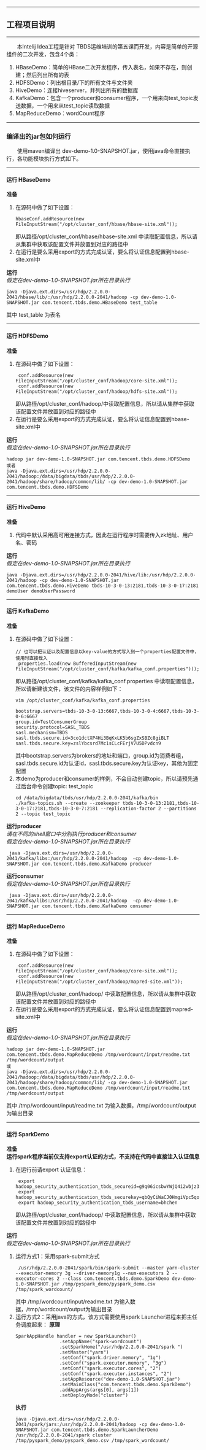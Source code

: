 ***
## 工程项目说明
***
&#160; &#160; &#160; &#160;本Intelij Idea工程是针对 TBDS运维培训的第五课而开发，内容是简单的开源组件的二次开发，包含4个类：
1. HBaseDemo：简单的HBase二次开发程序，传入表名，如果不存在，则创建；然后列出所有的表
2. HDFSDemo：列出根目录/下的所有文件与文件夹
3. HiveDemo：连接hiveserver，并列出所有的数据库
4. KafkaDemo：包含一个producer和consumer程序，一个用来向test_topic发送数据，一个用来从test_topic读取数据
5. MapReduceDemo：wordCount程序
***
### 编译出的jar包如何运行 
&#160; &#160; &#160; &#160;使用maven编译出 dev-demo-1.0-SNAPSHOT.jar，使用java命令直接执行，各功能模块执行方式如下。

***
#### 运行 HBaseDemo 
**准备** <br>
1. 在源码中做了如下设置：
    ```
    hbaseConf.addResource(new FileInputStream("/opt/cluster_conf/hbase/hbase-site.xml"));
    ```
    即从路径/opt/cluster_conf/hbase/hbase-site.xml 中读取配置信息，所以请从集群中获取该配置文件并放置到对应的路径中
2. 在运行是要么采用export的方式完成认证，要么将认证信息配置到hbase-site.xml中</br>

**运行**<br>
*假定在dev-demo-1.0-SNAPSHOT.jar所在目录执行*<br>
```
java -Djava.ext.dirs=/usr/hdp/2.2.0.0-2041/hbase/lib/:/usr/hdp/2.2.0.0-2041/hadoop -cp dev-demo-1.0-SNAPSHOT.jar com.tencent.tbds.demo.HBaseDemo test_table
```
其中 test_table 为表名

***
#### 运行 HDFSDemo 
**准备** <br>
1. 在源码中做了如下设置：
    ```
     conf.addResource(new FileInputStream("/opt/cluster_conf/hadoop/core-site.xml"));
     conf.addResource(new FileInputStream("/opt/cluster_conf/hadoop/hdfs-site.xml"));

    ```
    即从路径/opt/cluster_conf/hadoop/中读取配置信息，所以请从集群中获取该配置文件并放置到对应的路径中
2. 在运行是要么采用export的方式完成认证，要么将认证信息配置到hbase-site.xml中</br>

**运行**<br>
*假定在dev-demo-1.0-SNAPSHOT.jar所在目录执行*<br>
```
hadoop jar dev-demo-1.0-SNAPSHOT.jar com.tencent.tbds.demo.HDFSDemo
或者
java -Djava.ext.dirs=/usr/hdp/2.2.0.0-2041/hadoop:/data/bigdata/tbds/usr/hdp/2.2.0.0-2041/hadoop/share/hadoop/common/lib/ -cp dev-demo-1.0-SNAPSHOT.jar com.tencent.tbds.demo.HDFSDemo
```

***
#### 运行 HiveDemo 
**准备** <br>
1. 代码中默认采用高可用连接方式，因此在运行程序时需要传入zk地址、用户名、密码

**运行**<br>
*假定在dev-demo-1.0-SNAPSHOT.jar所在目录执行*<br>
```
java -Djava.ext.dirs=/usr/hdp/2.2.0.0-2041/hive/lib:/usr/hdp/2.2.0.0-2041/hadoop -cp dev-demo-1.0-SNAPSHOT.jar com.tencent.tbds.demo.HiveDemo tbds-10-3-0-13:2181,tbds-10-3-0-17:2181 demoUser demoUserPassword
```
***
#### 运行 KafkaDemo 
**准备** <br>
1. 在源码中做了如下设置：
    ```
    // 也可以把认证以及配置信息以key-value的方式写入到一个properties配置文件中，使用时直接载入
     properties.load(new BufferedInputStream(new FileInputStream("/opt/cluster_conf/kafka/kafka_conf.properties")));
    ```
    即从路径/opt/cluster_conf/kafka/kafka_conf.properties 中读取配置信息，所以请新建该文件，该文件的内容样例如下：
    ```
    vim /opt/cluster_conf/kafka/kafka_conf.properties
 
    bootstrap.servers=tbds-10-3-0-13:6667,tbds-10-3-0-4:6667,tbds-10-3-0-6:6667
    group.id=TestConsumerGroup
    security.protocol=SASL_TBDS
    sasl.mechanism=TBDS
    sasl.tbds.secure.id=3co1dctXP4Hi3BqKxLK5b6sgZxSBZc8giBLT
    sasl.tbds.secure.key=zslYbcsrd7Mc1sCLcFErjV7U5DPvdcn9

    ```
    其中bootstrap.servers为brokers的地址和端口，group.id为消费者组，sasl.tbds.secure.id为认证id，sasl.tbds.secure.key为认证key，其他为固定配置
2. 本demo为producer和consumer的样例，不会自动创建topic，所以请预先通过后台命令创建topic: test_topic
    ```
    cd /data/bigdata/tbds/usr/hdp/2.2.0.0-2041/kafka/bin
    ./kafka-topics.sh --create --zookeeper tbds-10-3-0-13:2181,tbds-10-3-0-17:2181,tbds-10-3-0-7:2181 --replication-factor 2 --partitions 2 --topic test_topic
    ```

**运行producer**<br>
*请在不同的shell窗口中分别执行producer和consumer* </br>
*假定在dev-demo-1.0-SNAPSHOT.jar所在目录执行*<br>
```
 java -Djava.ext.dirs=/usr/hdp/2.2.0.0-2041/kafka/libs:/usr/hdp/2.2.0.0-2041/hadoop  -cp dev-demo-1.0-SNAPSHOT.jar com.tencent.tbds.demo.KafkaDemo producer
```
**运行consumer**<br>
*假定在dev-demo-1.0-SNAPSHOT.jar所在目录执行*<br>
```
 java -Djava.ext.dirs=/usr/hdp/2.2.0.0-2041/kafka/libs:/usr/hdp/2.2.0.0-2041/hadoop  -cp dev-demo-1.0-SNAPSHOT.jar com.tencent.tbds.demo.KafkaDemo consumer
```

***
#### 运行 MapReduceDemo 
**准备** <br>
1. 在源码中做了如下设置：
    ```
     conf.addResource(new FileInputStream("/opt/cluster_conf/hadoop/core-site.xml"));
     conf.addResource(new FileInputStream("/opt/cluster_conf/hadoop/mapred-site.xml"));
    ```
    即从路径/opt/cluster_conf/hadoop/ 中读取配置信息，所以请从集群中获取该配置文件并放置到对应的路径中
2. 在运行是要么采用export的方式完成认证，要么将认证信息配置到mapred-site.xml中</br>

**运行**<br>
*假定在dev-demo-1.0-SNAPSHOT.jar所在目录执行*<br>
```
hadoop jar dev-demo-1.0-SNAPSHOT.jar com.tencent.tbds.demo.MapReduceDemo /tmp/wordcount/input/readme.txt /tmp/wordcount/output
或
java -Djava.ext.dirs=/usr/hdp/2.2.0.0-2041/hadoop:/data/bigdata/tbds/usr/hdp/2.2.0.0-2041/hadoop/share/hadoop/common/lib/ -cp dev-demo-1.0-SNAPSHOT.jar com.tencent.tbds.demo.MapReduceDemo /tmp/wordcount/input/readme.txt /tmp/wordcount/output
```
其中 /tmp/wordcount/input/readme.txt 为输入数据，/tmp/wordcount/output为输出目录

***
#### 运行 SparkDemo 
**准备** <br>
**运行spark程序当前仅支持export认证的方式，不支持在代码中直接注入认证信息**
1. 在运行前请export 认证信息：
    ```
     export hadoop_security_authentication_tbds_secureid=g9q06icsbwYWjQ4i2wbjz3MWNpo8DXqAZxzZ
     export hadoop_security_authentication_tbds_securekey=qbQyCiWaCJ0HmgiVpc5qofcKd8kVsJgj
     export hadoop_security_authentication_tbds_username=bhchen
    ```
    即从路径/opt/cluster_conf/hadoop/ 中读取配置信息，所以请从集群中获取该配置文件并放置到对应的路径中
    
**运行**<br>
*假定在dev-demo-1.0-SNAPSHOT.jar所在目录执行*<br>
1. 运行方式1：采用spark-submit方式
    ```
     /usr/hdp/2.2.0.0-2041/spark/bin/spark-submit --master yarn-cluster --executor-memory 3g --driver-memory1g --num-executors 2 --executor-cores 2 --class com.tencent.tbds.demo.SparkDemo dev-demo-1.0-SNAPSHOT.jar /tmp/pyspark_demo/pyspark_demo.csv /tmp/spark_wordcount/
    ```
    其中 /tmp/wordcount/input/readme.txt 为输入数据，/tmp/wordcount/output为输出目录
2. 运行方式2：采用java的方式，该方式需要使用spark Launcher进程来把主任务调度起来：
    **原理**
    ```
    SparkAppHandle handler = new SparkLauncher()
                    .setAppName("spark-wordcount")
                    .setSparkHome("/usr/hdp/2.2.0.0-2041/spark ")
                    .setMaster("yarn")
                    .setConf("spark.driver.memory", "1g")
                    .setConf("spark.executor.memory", "3g")
                    .setConf("spark.executor.cores", "2")
                    .setConf("spark.executor.instances", "2")
                    .setAppResource("dev-demo-1.0-SNAPSHOT.jar")
                    .setMainClass("com.tencent.tbds.demo.SparkDemo")
                    .addAppArgs(args[0], args[1])
                    .setDeployMode("cluster")
    ```
   **执行**
    ```
    java -Djava.ext.dirs=/usr/hdp/2.2.0.0-2041/spark/jars:/usr/hdp/2.2.0.0-2041/hadoop -cp dev-demo-1.0-SNAPSHOT.jar com.tencent.tbds.demo.SparkLauncherDemo /usr/hdp/2.2.0.0-2041/spark cluster /tmp/pyspark_demo/pyspark_demo.csv /tmp/spark_wordcount/
    ```